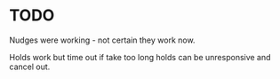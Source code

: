 # TODO

Nudges were working - not certain they work now. 

Holds work but time out if take too long
holds can be unresponsive and cancel out.

